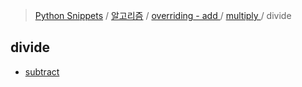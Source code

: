 > [Python Snippets](../../../../README.md) / [알고리즘](../../../README.md) / [overriding - add ](../../README.md) / [ multiply ](../README.md) /  divide 
##  divide 
- [ subtract](%20subtract.md)